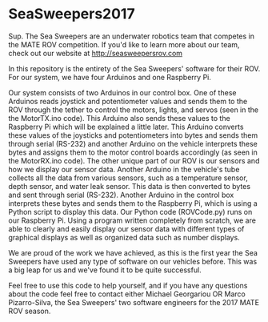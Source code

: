 # SeaSweepers2017

Sup. The Sea Sweepers are an underwater robotics team that competes in the MATE ROV competition. If you'd like to learn more about our team, check out our website at http://seasweepersrov.com

In this repository is the entirety of the Sea Sweepers' software for their ROV. For our system, we have four Arduinos and one Raspberry Pi.

Our system consists of two Arduinos in our control box. One of these Arduinos reads joystick and potentiometer values and sends them to the ROV through the tether to control the motors, lights, and servos (seen in the the MotorTX.ino code). This Arduino also sends these values to the Raspberry Pi which will be explained a little later. This Arduino converts these values of the joysticks and potentiometers into bytes and sends them through serial (RS-232) and another Arduino on the vehicle interprets these bytes and assigns them to the motor control boards accordingly (as seen in the MotorRX.ino code).
The other unique part of our ROV is our sensors and how we display our sensor data. Another Arduino in the vehicle's tube collects all the data from various sensors, such as a temperature sensor, depth sensor, and water leak sensor. This data is then converted to bytes and sent through serial (RS-232). Another Arduino in the control box interprets these bytes and sends them to the Raspberry Pi, which is using a Python script to display this data.
Our Python code (ROVCode.py) runs on our Raspberry Pi. Using a program written completely from scratch, we are able to clearly and easily display our sensor data with different types of graphical displays as well as organized data such as number displays. 

We are proud of the work we have achieved, as this is the first year the Sea Sweepers have used any type of software on our vehicles before. This was a big leap for us and we've found it to be quite successful.

Feel free to use this code to help yourself, and if you have any questions about the code feel free to contact either Michael Georgariou OR Marco Pizarro-Silva, the Sea Sweepers' two software engineers for the 2017 MATE ROV season.
